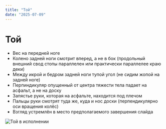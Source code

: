 ```yaml
---
title: "Той"
date: "2025-07-09"
---
```


# Той

- Вес на передней ноге
- Колено задней ноги смотрит вперед, а не в бок (продольный внешний свод стопы параллелен или практически параллелее краю деки)
- Между икрой и бедром задней ноги тупой угол (не сидим жопой на задней ноге)
- Перпиндикуляр опущенный от центра тяжести тела падает на асфальт, а не на доску
- Запястье руки, которая на асфальте, находится под плечом
- Пальцы руки смотрят туда же, куда и нос доски (перпендикулярно оси вращения колёс)
- Взгляд устремлён в место предполагаемого завершения слайда

![Той в исполнении](/img/toeside-1.jpeg)
